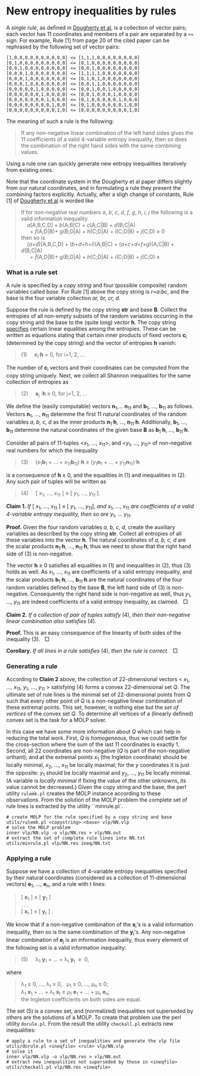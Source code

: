New entropy inequalities by rules
=================================

A *single rule*, as defined in [Dougherty et al](http://arxiv.org/pdf/1104.3602v1),
is a collection of vector pairs; each vector has 11 coordinates and members
of a pair are separated by a `<=` sign. For example, Rule [1] from page 20
of the cited paper can be rephrased by the following set of vector pairs:

    [1,0,0,0,0,0,0,0,0,0,0] <= [1,1,1,0,0,0,0,0,0,0,0]
    [0,1,0,0,0,0,0,0,0,0,0] <= [0,1,0,0,0,0,0,0,0,0,0]
    [0,0,1,0,0,0,0,0,0,0,0] <= [0,0,1,0,0,0,0,0,0,0,0]
    [0,0,0,1,0,0,0,0,0,0,0] <= [1,1,1,1,0,0,0,0,0,0,0]
    [0,0,0,1,0,0,0,0,0,0,0] <= [0,1,0,1,0,0,0,0,0,0,0]
    [0,0,0,1,0,0,0,0,0,0,0] <= [0,0,1,1,0,0,0,0,0,0,0]
    [0,0,0,0,0,1,0,0,0,0,0] <= [0,0,1,0,0,1,0,0,0,0,0]
    [0,0,0,0,0,0,1,0,0,0,0] <= [0,0,1,0,0,0,1,0,0,0,0]
    [0,0,0,0,0,0,0,1,0,0,0] <= [0,1,0,0,0,0,0,1,0,0,0]
    [0,0,0,0,0,0,0,0,1,0,0] <= [0,1,0,0,0,0,0,0,1,0,0]
    [0,0,0,0,0,0,0,0,0,1,0] <= [0,0,0,0,0,0,0,0,0,1,0]

The meaning of such a rule is the following:

> If any non-negative linear combination of the left hand sides
> gives the 11 coefficients of a valid 4-variable entropy inequality, then so
> does the combination of the right hand sides with the same combining
> values.

Using a rule one can quickly generate new entropy inequalities iteratively
from existing ones.

Note that the coordinate system in the Dougherty et al paper differs slightly
from our natural coordinates, and in formulating a rule they present the
combining factors explicitly. Actually, after a sligh change of constants,
Rule [1] of [Dougherty et al](http://arxiv.org/pdf/1104.3602v1) is worded 
like

> If for non-negative real numbers *a*, *b*, *c*, *d*, *f*, *g*, *h*, *i*,
> *j* the following is a valid information inequality<br>
> &nbsp; &nbsp; *a*[A,B,C,D] + *b*(A;B|C) + *c*(A;C|B) + *d*(B;C|A) <br>
> &nbsp; &nbsp; &nbsp; + *f*(A;D|B)+ *g*(B;D|A) + *h*(C;D|A) + *i*(C;D|B) + *j*(C;D) &ge; 0<br>
> then so is <br>
> &nbsp; &nbsp; (*a*+*d*)[A,B,C,D] + (*b*+*d*+*h*+*i*)(A;B|C) +
> (*a*+*c*+*d*+*f*+*g*)(A;C|B) + *d*(B;C|A) <br>
> &nbsp; &nbsp; &nbsp; + *f*(A;D|B)+ *g*(B;D|A) + *h*(C;D|A) + *i*(C;D|B) + *j*(C;D) &ge;

### What is a rule set

A rule is specified by a *copy string* and four (possible composite) random
variables called *base*. For Rule [1] above the copy string is *r*=*a*:*bc*, and
the base is the four variable collection *ar, br, cr, d*.

Suppose the rule is defined by the copy string **str** and base **B**.
Collect the entropies of all non-empty subsets of the random variables
occurring in the copy string and the base to the (quite long) vector **h**.
The copy string [specifies](copy/DESCRIPTION.md) certain linear equalities
among the entropies. These can be written as equations stating that certain
inner products of fixed
vectors **c**<sub>i</sub> (determined by the copy string) and the vector of
entropies **h** vanish:

> (1) &nbsp; &nbsp;  **c**<sub>i</sub>&#183;**h** = 0, for i=1, 2, ...

The number of **c**<sub>i</sub> vectors and their coordinates can be computed
from the copy string uniquely. Next, we collect all Shannon inequalities for the same
collection of entropies as

> (2) &nbsp; &nbsp; **s**<sub>j</sub> &#183;**h** &ge; 0, for j=1, 2, ...

We define the (easily computable) vectors **n**<sub>1</sub>,... **n**<sub>11</sub>
and **b**<sub>1</sub>, ..., **b**<sub>11</sub> as follows. Vectors
**n**<sub>1</sub>, ..., **n**<sub>11</sub> determine the first
11 natural coordinates of the random variables *a, b, c, d* as the inner
products **n**<sub>1</sub>&#183;**h**, ..., **n**<sub>11</sub>&#183;**h**.
Additionally, **b**<sub>1</sub>, ..., **b**<sub>11</sub> determine the natural
coordinates of the given base **B** as **b**<sub>1</sub>&#183;**h**, ..., 
**b**<sub>11</sub>&#183;**h**.

Consider all pairs of 11-tuples  &lt;*x*<sub>1</sub>, ..., *x*<sub>11</sub>&gt;, and
&lt;*y*<sub>1</sub>, ..., *y*<sub>11</sub>&gt; of non-negative real numbers 
for which the inequality

> (3) &nbsp; &nbsp; (*x*<sub>1</sub>**b**<sub>1</sub> + ... +
>                *x*<sub>11</sub>**b**<sub>11</sub>)&#183;**h** &le;
>              (*y*<sub>1</sub>**n**<sub>1</sub> + ... +
>                *y*<sub>11</sub>**n**<sub>11</sub>)&#183;**h**

is a consequence of **h** &ge; 0, and the equalities in (1) and inequalities
in (2). Any such pair of tuples will be written as

>  (4) &nbsp; &nbsp;  [ *x*<sub>1</sub>, ..., *x*<sub>11</sub> ] &le; [ *y*<sub>1</sub>, ...,
> *y*<sub>11</sub> ].


**Claim 1.** *If* [ *x*<sub>1</sub>, ..., *x*<sub>11</sub> ] &le; [
*y*<sub>1</sub>, ..., *y*<sub>11</sub>], *and*
*x*<sub>1</sub>, ..., *x*<sub>11</sub> *are coefficients of a valid 
4-variable entropy inequality, then so are* *y*<sub>1</sub>, ... *y*<sub>11</sub>.


**Proof.** 
Given the four random variables *a, b, c, d,* create the auxiliary
variables as described by the copy string **str**. Collect all entropies of
all these variables into the vector **h**. The natural coordinates of *a, b,
c, d* are the scalar products **n**<sub>1</sub>&#183;**h**, ...,
**n**<sub>11</sub>&#183;**h**, thus we need to show that the right hand side
of (3) is non-negative.

The vector **h** &ge; 0 satisfies all
equalities in (1) and inequalities in (2), thus (3) holds as well. As
*x*<sub>1</sub>, ..., *x*<sub>11</sub> are coefficients of a valid entropy
inequality, and the scalar products **b**<sub>1</sub>&#183;**h**, ...,
**b**<sub>11</sub>&#183;**h** are the natural coordinates of the four random
variables defined by the base **B**, the left hand side of (3) is
non-negative. Consequently the right hand side is non-negative as well, thus
*y*<sub>1</sub>, ..., *y*<sub>11</sub> are indeed coefficients of a valid
entropy inequality, as claimed. &nbsp; &#x25a1;

**Claim 2.** *If a collection of pair of tuples satisfy* (4), *then their
non-negative linear combination also satisfies* (4).

**Proof.**
This is an easy consequence of the linearity of both sides of the inequality
(3). &nbsp; &#x25a1;

**Corollary.** *If all lines in a rule satisfies* (4), *then the rule is
correct.* &nbsp; &#x25a1;


### Generating a rule

According to **Claim 2** above, the collection of 22-dimensional vectors
&lt; *x*<sub>1</sub>, ..., *x*<sub>11</sub>, *y*<sub>1</sub>, ...,
*y*<sub>11</sub> &gt; satisfying (4) forms a convex 22-dimensional set *Q*. 
The ultimate set of rule lines is the minimal set of 22-dimensional points
from *Q* such that every other point of *Q* is a non-negative linear combination of
these extremal points.  This set, however, is nothing else but the *set of vertices*
of the convex set *Q*.  To determine all vertices of a (linearly defined) convex set
is the task for a MOLP solver.

In this case we have some more information about *Q* which can
help in reducing the total work. First, *Q* is *homogeneous*, thus we
could settle for the cross-section where the sum of the last 11 coordinates is
exactly 1. Second, all 22 coordinates are non-negative (*Q* is part of the
non-negative orthant); and at the extremal points *x*<sub>1</sub> (the 
Ingleton coordinate) should be locally minimal,
*x*<sub>2</sub>, ..., *x*<sub>11</sub> be locally maximal; for the *y* 
coordinates it is just the opposite: *y*<sub>1</sub> should be locally
maximal and *y*<sub>2</sub>, ..., *y*<sub>11</sub> be locally minimal. 
(A variable is *locally minimal* if fixing the value of the other unknowns,
its value cannot be decreased.)
Given the copy string and the base,
the perl utility `rulemk.pl` creates the MOLP instance according to these
observations. From the solution of the MOLP problem the complete set of 
rule lines is extracted by the utility ``minrule.pl`.

    # create MOLP for the rule specified by a copy string and base
    utils/rulemk.pl <copystring> <base> vlp/NN.vlp
    # solve the MOLP problem
    inner vlp/NN.vlp -o vlp/NN.res > vlp/NN.out
    # extract the set of complete rule lines into NN.txt
    utils/minrule.pl vlp/NN.res ineq/NN.txt


### Applying a rule

Suppose we have a collection of 4-variable entropy inequalities 
specified by their natural coordinates (considered as a collection 
of 11-dimensional vectors) **e**<sub>1</sub>, ..., **e**<sub>n</sub>, 
and a rule with t lines:

>    [ **x**<sub>1</sub> ] &le; [ **y**<sub>1</sub> ]<br>
>    . . . <br>
>    [ **x**<sub>t</sub> ] &le; [ **y**<sub>t</sub> ] .

We know that if a non-negative combination of the **x**<sub>i</sub>'s is
a valid information inequality, then so is the same combination of the
**y**<sub>i</sub>'s. Any non-negative linear combination of
**e**<sub>j</sub> is an information inequality, thus every element of 
the following set is a valid information inequality:

>  (5) &nbsp; &nbsp;  &lambda;<sub>1</sub> **y**<sub>1</sub> + ... + 
>  &lambda;<sub>t</sub> **y**<sub>t</sub> &nbsp;&ge;&nbsp; 0,

where

> &lambda;<sub>1</sub> &ge; 0, ..., &lambda;<sub>t</sub> &ge; 0, &nbsp;
> &mu;<sub>1</sub> &ge; 0, ..., &mu;<sub>n</sub> &ge; 0; <br>
> &lambda;<sub>1</sub> **x**<sub>1</sub> + ... + &lambda;<sub>t</sub>
> **x**<sub>t</sub> &ge; &mu;<sub>1</sub> **e**<sub>1</sub> + ... +
> &mu;<sub>n</sub> **e**<sub>n</sub>; <br>
> the Ingleton coefficients on both sides are equal.

The set (5) is a convex set, and (normalized) inequalities not superseded
by others are the solutions of a MOLP. To create that problem use the
perl utility `dorule.pl`. From the result the utility `checkall.pl` extracts
new inequalities:

    # apply a rule to a set of inequalities and generate the vlp file
    utils/dorule.pl <ineqfile> <rule> vlp/NN.vlp
    # solve it
    inner vlp/NN.vlp -o vlp/NN.res > vlp/NN.out
    # extract new inequalities not superseded by those in <ineqfile>
    utils/checkall.pl vlp/NN.res <ineqfile>

